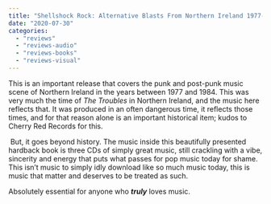 ```yaml
---
title: "Shellshock Rock: Alternative Blasts From Northern Ireland 1977-1984"
date: "2020-07-30"
categories: 
  - "reviews"
  - "reviews-audio"
  - "reviews-books"
  - "reviews-visual"
---
```


This is an important release that covers the punk and post-punk music scene of Northern Ireland in the years between 1977 and 1984. This was very much the time of _The Troubles_ in Northern Ireland, and the music here reflects that. It was produced in an often dangerous time, it reflects those times, and for that reason alone is an important historical item; kudos to Cherry Red Records for this.

 But, it goes beyond history. The music inside this beautifully presented hardback book is three CDs of simply great music, still crackling with a vibe, sincerity and energy that puts what passes for pop music today for shame. This isn’t music to simply idly download like so much music today, this is music that matter and deserves to be treated as such.

Absolutely essential for anyone who **_truly_** loves music.

